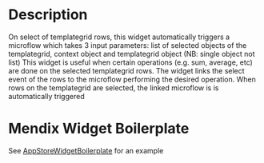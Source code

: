 # Description
On select of templategrid rows, this widget automatically triggers a microflow which takes 3 input parameters: list of selected objects of the templategrid, context object and templategrid object (NB: single object not list) This widget is useful when certain operations (e.g. sum, average, etc) are done on the selected templategrid rows. The widget links the select event of the rows to the microflow performing the desired operation. When rows on the templategrid are selected, the linked microflow is is automatically triggered  

# Mendix Widget Boilerplate

See [AppStoreWidgetBoilerplate](https://github.com/mendix/AppStoreWidgetBoilerplate/) for an example
